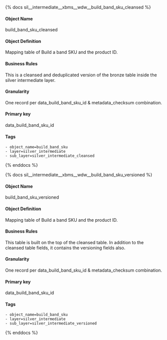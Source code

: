 {% docs sil__intermediate__xbms__wdw__build_band_sku_cleansed %}

#### Object Name
build_band_sku_cleansed

#### Object Definition
Mapping table of Build a band SKU and the product ID.

#### Business Rules
This is a cleansed and deduplicated version of the bronze table inside the silver intermediate layer.

#### Granularity
One record per data_build_band_sku_id & metadata_checksum combination.

#### Primary key
data_build_band_sku_id

#### Tags
    - object_name=build_band_sku
    - layer=silver_intermediate
    - sub_layer=silver_intermediate_cleansed

{% enddocs %}

{% docs sil__intermediate__xbms__wdw__build_band_sku_versioned %}

#### Object Name
build_band_sku_versioned

#### Object Definition
Mapping table of Build a band SKU and the product ID.

#### Business Rules
This table is built on the top of the cleansed table. In addition to the cleansed table fields, it contains the versioning fields also.

#### Granularity
One record per data_build_band_sku_id & metadata_checksum combination.

#### Primary key
data_build_band_sku_id

#### Tags
    - object_name=build_band_sku
    - layer=silver_intermediate
    - sub_layer=silver_intermediate_versioned

{% enddocs %}